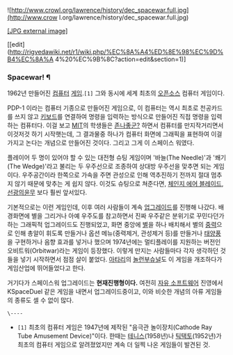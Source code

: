 ![http://www.crowl.org/lawrence/history/dec_spacewar.full.jpg](http://www.crow
l.org/lawrence/history/dec_spacewar.full.jpg)

[[JPG external
image]](http://www.crowl.org/lawrence/history/dec_spacewar.full.jpg)

[[edit](http://rigvedawiki.net/r1/wiki.php/%EC%8A%A4%ED%8E%98%EC%9D%B4%EC%8A%A
4%20%EC%9B%8C?action=edit&section=1)]

### Spacewar! ¶

1962년 만들어진 [컴퓨터](%EC%BB%B4%ED%93%A8%ED%84%B0.md)
[게임](%EA%B2%8C%EC%9E%84.md).`[1]` 그와 동시에 세계 최초의
[오픈소스](%EC%98%A4%ED%94%88%EC%86%8C%EC%8A%A4.md) 컴퓨터 게임이다.

  

PDP-1 이라는 컴퓨터 기종으로 만들어진 게임으로, 이 컴퓨터는 역시 최초로 천공카드를 쓰지 않고
[키보드](%ED%82%A4%EB%B3%B4%EB%93%9C.md)를 연결하여 명령을 입력하는 방식으로 만들어진 직접 명령을 입력하는
컴퓨터다. 이걸 보고 [MIT](MIT.md)의 학생들은
[존나좋군?](%EC%A1%B4%EB%82%98%EC%A2%8B%EA%B5%B0.md) 하면서 컴퓨터를 만지작거리면서 이것저것 하기
시작햇는데, 그 결과물중 하나가 컴퓨터 화면에 그래픽을 표현하여 이걸 가지고 논다는 개념으로 만들어진 것이다. 그리고 그게 이 스페이스
워였다.

  

플레이어 두 명이 있어야 할 수 있는 대전형 슈팅 게임이며 '바늘(The Needle)'과 '쐐기(The Wedge)'라고 불리는 두
우주선으로 조종하여 상대방 우주선을 맞추면 되는 게임이다. 우주공간이라 한쪽으로 가속을 주면 관성으로 인해 역추진하기 전까지 절대 멈추지
않기 때문에 맞추는 게 쉽지 않다. 이것도 슈팅으로 쳐준다면, [체인지 에어 블레이드](%EC%B2%B4%EC%9D%B8%EC%A7%80%20%EC%97%90%EC%96%B4%20%EB%B8%94%EB%A0%88%EC%9D%B4%EB%93%9C.md), [선광의윤무](%EC%84%A0%EA%B4%91%EC%9D%98%20%EC%9C%A4%EB%AC%B4.md) 보다 훨씬 앞서있다.

  

기본적으로는 이런 게임인데, 이후 여러 사람들이 계속
[업그레이드](%EC%97%85%EA%B7%B8%EB%A0%88%EC%9D%B4%EB%93%9C.md)를 진행해 나갔다. 배경화면에
별을 그리거나 아예 우주도를 참고하면서 진짜 우주같은 분위기로 꾸민다던가 하는 그래픽적 업그레이드도 진행되었고, 화면 중앙에
[별](%EB%B3%84.md)을 하나 배치해서 별의 [중력](%EC%A4%91%EB%A0%A5.md)으로 인해 총알이 휘도록
만들거나 옵션 메뉴(중력제거, 관성제거 등)를 만들거나 [태양풍](%ED%83%9C%EC%96%91%ED%92%8D.md)을 구현하거나
음향 효과를 넣거나 했으며 1974년에는 멀티플레이를 지원하는 버전인 오비트워(Orbitwar)라는 게임이 등장했다. 이렇게 만지는
사람들마다 각자 생각하던 것들을 넣기 시작하면서 점점 살이 붙었다.
[아타리](%EC%95%84%ED%83%80%EB%A6%AC.md)의 [놀런부슈널](%EB%86%80%EB%9F%B0%20%EB%B6%80%EC%8A%88%EB%84%90.md)도 이 게임을 개조하다가
게임산업에 뛰어들었다고 한다.

  

거기다가 스페이스워 업그레이드는 **현재진행형이다.** 여전히 [자유 소프트웨어](%EC%9E%90%EC%9C%A0%20%EC%86%8C%ED%94%84%ED%8A%B8%EC%9B%A8%EC%96%B4.md) 진영에서 KSpaceDuel 같은 게임을 내면서 업그레이드중이고,
이와 비슷한 개념의 아류 게임들의 종류도 셀 수 없이 많다.

`\----`

  * `[1]` 최초의 컴퓨터 게임은 1947년에 제작된 "음극관 놀이장치(Cathode Ray Tube Amusement Device)"이다. 한때는 [테니스](%ED%85%8C%EB%8B%88%EC%8A%A4.md)(1958년)나 [틱택토](%ED%8B%B1%ED%83%9D%ED%86%A0.md)(1952년)가 최초의 컴퓨터 게임으로 알려졌었지만 계속 더 일찍 나온 게임들이 발견된 것.

